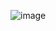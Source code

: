 ![image](https://user-images.githubusercontent.com/110216423/189488099-ead275e6-1d63-4285-8904-b1c27934550d.png)
